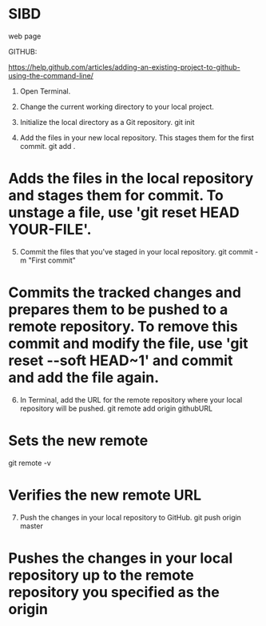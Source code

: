 # SIBD
web page

GITHUB:

https://help.github.com/articles/adding-an-existing-project-to-github-using-the-command-line/

1. Open Terminal.

2. Change the current working directory to your local project.

3. Initialize the local directory as a Git repository.
git init

4. Add the files in your new local repository. This stages them for the first commit.
git add .
# Adds the files in the local repository and stages them for commit. To unstage a file, use 'git reset HEAD YOUR-FILE'.

5. Commit the files that you've staged in your local repository.
git commit -m "First commit"
# Commits the tracked changes and prepares them to be pushed to a remote repository. To remove this commit and modify the file, use 'git reset --soft HEAD~1' and commit and add the file again.

6. In Terminal, add the URL for the remote repository where your local repository will be pushed.
git remote add origin githubURL
# Sets the new remote
git remote -v
# Verifies the new remote URL

7. Push the changes in your local repository to GitHub.
git push origin master
# Pushes the changes in your local repository up to the remote repository you specified as the origin
